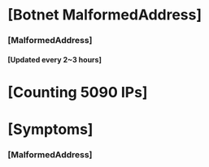 # [Botnet MalformedAddress]
### [MalformedAddress]
#### [Updated every 2~3 hours]

# [Counting 5090 IPs]

# [Symptoms] 
###   [MalformedAddress]
